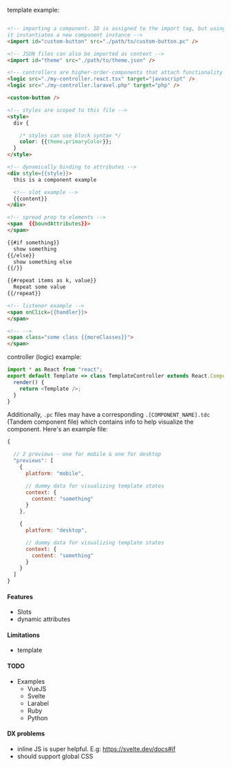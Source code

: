 template example:

```html

<!-- importing a component. ID is assigned to the import tag, but using
it instantiates a new component instance -->
<import id="custom-button" src="./path/to/custom-button.pc" />

<!-- JSON files can also be imported as context -->
<import id="theme" src="./path/to/theme.json" />

<!-- controllers are higher-order-components that attach functionality to components -->
<logic src="./my-controller.react.tsx" target="javascript" />
<logic src="./my-controller.laravel.php" target="php" />

<custom-button />

<!-- styles are scoped to this file -->
<style>
  div {

    /* styles can use block syntax */
    color: {{theme.primaryColor}};
  }
</style>

<!-- dynamically binding to attributes -->
<div style={{style}}>
  this is a component example

  <!-- slot example -->
  {{content}}
</div>

<!-- spread prop to elements -->
<span  {{boundAttributes}}> 
</span>

{{#if something}}
  show something
{{/else}}
  show something else
{{/}}

{{#repeat items as k, value}} 
  Repeat some value
{{/repeat}}

<!-- listener example -->
<span onClick={{handler}}>
</span>

<!-- -->
<span class="some class {{moreClasses}}">
</span>
```

controller (logic) example:

```javascript
import * as React from "react";
export default Template => class TemplateController extends React.Component {
  render() {
    return <Template />;
  }
}
```

Additionally, `.pc` files may have a corresponding `.[COMPONENT_NAME].tdc` (Tandem component file) which contains info to help visualize the component. Here's an example file:

```javascript
{

  // 2 previews - one for mobile & one for desktop
  "previews": [
    {
      platform: "mobile",

      // dummy data for visualizing template states
      context: {
        content: "something"
      }
    },

    {
      platform: "desktop",

      // dummy data for visualizing template states
      context: {
        content: "something"
      }
    }
  ]
}
```

#### Features

- Slots
- dynamic attributes

#### Limitations

- template

#### TODO

- Examples
  - VueJS
  - Svelte
  - Larabel
  - Ruby
  - Python

#### DX problems

- inline JS is super helpful. E.g: https://svelte.dev/docs#if
- should support global CSS